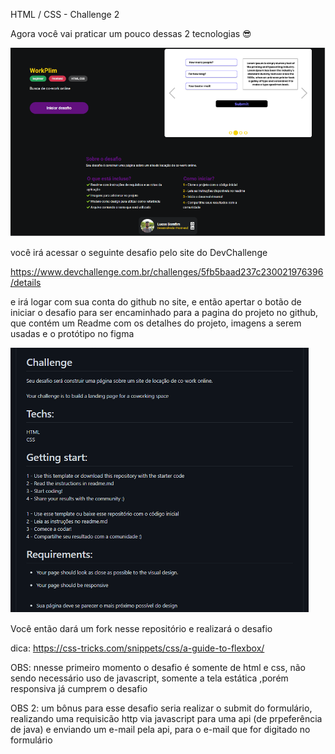 HTML / CSS  - Challenge 2

Agora você vai praticar um pouco dessas 2 tecnologias 😎

<img src="../assets/desafio2-img1.png" />

você irá acessar o seguinte desafio pelo site do DevChallenge 

https://www.devchallenge.com.br/challenges/5fb5baad237c230021976396/details

e irá logar com sua conta do github no site, e então apertar o botão de iniciar o desafio para ser encaminhado para a pagina do projeto no github, que contém um Readme com os detalhes do projeto, imagens a serem usadas e o protótipo no figma

<img src="../assets/desafio2-img2.png" />

Você então dará um fork nesse repositório e realizará o desafio

dica: https://css-tricks.com/snippets/css/a-guide-to-flexbox/

OBS: nnesse primeiro momento o desafio é somente de html e css, não sendo necessário uso de javascript, somente a tela estática ,porém responsiva já cumprem o desafio

OBS 2: um bônus para esse desafio seria realizar o submit do formulário, realizando uma requisicão http via javascript para uma api (de prpeferência de java) e enviando um e-mail pela api, para o e-mail que for digitado no formulário